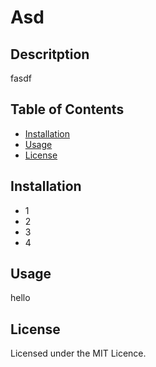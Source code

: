 
# Asd

## Descritption
fasdf

## Table of Contents
* [Installation](#installation)
* [Usage](#usage)
* [License](#license)


## Installation
- 1
- 2
- 3
- 4


## Usage
hello



## License
Licensed under the MIT Licence.

